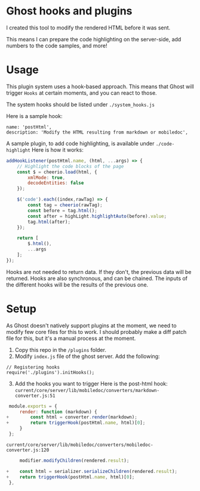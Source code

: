 # Ghost hooks and plugins

I created this tool to modify the rendered HTML before it was sent.

This means I can prepare the code highlighting on the server-side, add numbers to the code samples, and more!

# Usage
This plugin system uses a hook-based approach.
This means that Ghost will trigger `Hooks` at certain moments, and you can react to those.

The system hooks should be listed under `./system_hooks.js`

Here is a sample hook:
```
name: 'postHtml',
description: 'Modify the HTML resulting from markdown or mobiledoc',
```

A sample plugin, to add code highlighting, is available under `./code-highlight`
Here is how it works:

```javascript
addHookListener(postHtml.name, (html, ...args) => {
    // Highlight the code blocks of the page
    const $ = cheerio.load(html, {
        xmlMode: true,
        decodeEntities: false
    });

    $('code').each((index,rawTag) => {
        const tag = cheerio(rawTag);
        const before = tag.html();
        const after = highLight.highlightAuto(before).value;
        tag.html(after);
    });

    return [
        $.html(),
        ...args
    ];
});
```

Hooks are not needed to return data. If they don't, the previous data will be returned.
Hooks are also synchronous, and can be chained.
The inputs of the different hooks will be the results of the previous one.

# Setup
As Ghost doesn't natively support plugins at the moment, we need to modify few core files for this to work.
I should probably make a diff patch file for this, but it's a manual process at the moment.

1. Copy this repo in the `/plugins` folder.
2. Modify `index.js` file of the ghost server. Add the following:
```
// Registering hooks
require('./plugins').initHooks();
```

3. Add the hooks you want to trigger
Here is the post-html hook:
`current/core/server/lib/mobiledoc/converters/markdown-converter.js:51`
```javascript
 module.exports = {
     render: function (markdown) {
+        const html = converter.render(markdown);
+        return triggerHook(postHtml.name, html)[0];
     }
 };
```

`current/core/server/lib/mobiledoc/converters/mobiledoc-converter.js:120`
```javascript
     modifier.modifyChildren(rendered.result);

+    const html = serializer.serializeChildren(rendered.result);
+    return triggerHook(postHtml.name, html)[0];
 },
```
